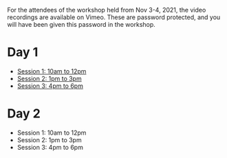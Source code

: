 For the attendees of the workshop held from Nov 3-4, 2021, the video recordings are available on Vimeo.
These are password protected, and you will have been given this password in the workshop.

# Day 1

* [Session 1: 10am to 12pm](https://vimeo.com/641904244)
* [Session 2: 1pm to 3pm](https://vimeo.com/641961639)
* [Session 3: 4pm to 6pm](https://vimeo.com/642039944)

# Day 2

* Session 1: 10am to 12pm
* Session 2: 1pm to 3pm
* Session 3: 4pm to 6pm

